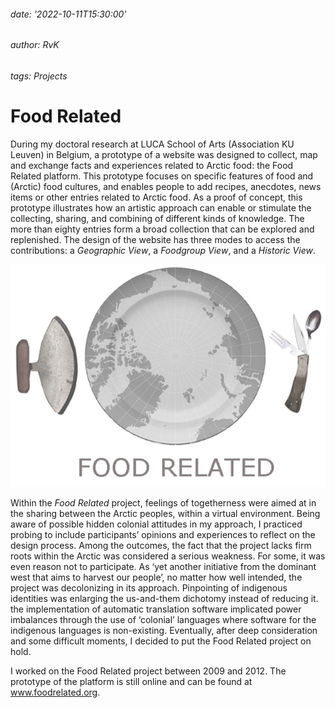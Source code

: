 ###### date: '2022-10-11T15:30:00'
###### author: RvK
###### tags: Projects

# Food Related

During my doctoral research at LUCA School of Arts (Association KU Leuven) in Belgium, a prototype of a website was designed to collect, map and exchange facts and experiences related to Arctic food: the Food Related platform. This prototype focuses on specific features of food and (Arctic) food cultures, and enables people to add recipes, anecdotes, news items or other entries related to Arctic food. As a proof of concept, this prototype illustrates how an artistic approach can enable or stimulate the collecting, sharing, and combining of different kinds of knowledge. The more than eighty entries form a broad collection that can be explored and replenished. The design of the website has three modes to access the contributions: a *Geographic View*, a *Foodgroup View*, and a *Historic View*.

![Food Releated](assets/images/FoodRelated.jpg)

Within the *Food Related* project, feelings of togetherness were aimed at in the sharing between the Arctic peoples, within a virtual environment. Being aware of possible hidden colonial attitudes in my approach, I practiced probing to include participants’ opinions and experiences to reflect on the design process. Among the outcomes, the fact that the project lacks firm roots within the Arctic was considered a serious weakness. For some, it was even reason not to participate. As ‘yet another initiative from the dominant west that aims to harvest our people’, no matter how well intended, the project was decolonizing in its approach. Pinpointing of indigenous identities was enlarging the us-and-them dichotomy instead of reducing it. the implementation of automatic translation software implicated power imbalances through the use of ‘colonial’ languages where software for the indigenous languages is non-existing. Eventually, after deep consideration and some difficult moments, I decided to put the Food Related project on hold.

I worked on the Food Related project between 2009 and 2012. The prototype of the platform is still online and can be found at
<a href="http://www.foodrelated.org" target="_blank">www.foodrelated.org</a>.